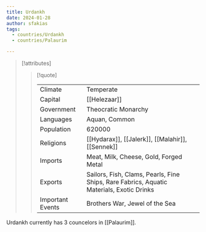 ```yaml
---
title: Urdankh
date: 2024-01-28
author: sfakias
tags:
  - countries/Urdankh
  - countries/Palaurim

---
```

> [!attributes]
> 
> > [!quote]
> >
> > | | |
> > | --- | --- |
> > | Climate | Temperate |
> > | Capital | [[Helezaar]] |
> > | Government | Theocratic Monarchy |
> > | Languages | Aquan, Common |
> > | Population | 620000 |
> > | Religions | [[Hydarax]], [[Jalerk]], [[Malahir]], [[Sennek]] |
> > | Imports | Meat, Milk, Cheese, Gold, Forged Metal |
> > | Exports | Sailors, Fish, Clams, Pearls, Fine Ships, Rare Fabrics, Aquatic Materials, Exotic Drinks |
> > | Important Events | Brothers War, Jewel of the Sea |

Urdankh currently has 3 councelors in [[Palaurim]].